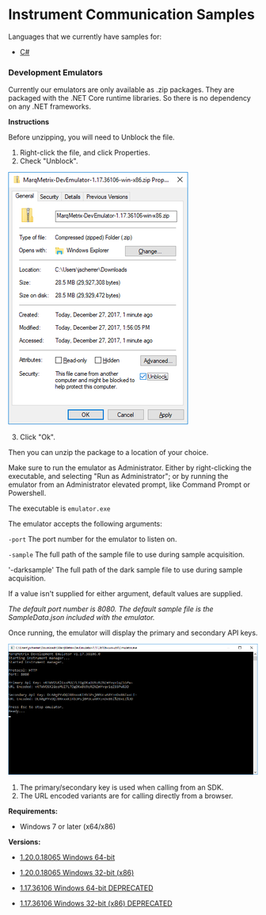 # Instrument Communication Samples
Languages that we currently have samples for:

- [C#](https://github.com/MarqMetrix/Samples/tree/master/Instrument%20Communications/CS)

### Development Emulators
Currently our emulators are only available as .zip packages. They are packaged with the .NET Core runtime libraries. So there is no dependency on any .NET frameworks.

**Instructions**

Before unzipping, you will need to Unblock the file.

1. Right-click the file, and click Properties.
2. Check "Unblock".

![Unblock](EmulatorSetup/UnblockPackage.png)

3. Click "Ok".

Then you can unzip the package to a location of your choice.

Make sure to run the emulator as Administrator. Either by right-clicking the executable, and selecting "Run as Administrator"; or by running the emulator from an Administrator elevated prompt, like Command Prompt or Powershell.

The executable is `emulator.exe` 

The emulator accepts the following arguments:

`-port`
The port number for the emulator to listen on.

`-sample`
The full path of the sample file to use during sample acquisition.

'-darksample'
The full path of the dark sample file to use during sample acquisition.

If a value isn't supplied for either argument, default values are supplied.

*The default port number is 8080. The default sample file is the SampleData.json included with the emulator.*

Once running, the emulator will display the primary and secondary API keys.

![Emulator Running](EmulatorSetup/EmulatorRunning.png)

1. The primary/secondary key is used when calling from an SDK.
2. The URL encoded variants are for calling directly from a browser.

**Requirements:**

- Windows 7 or later (x64/x86)

**Versions:**

- [1.20.0.18065 Windows 64-bit](https://marqmetrixresources01.blob.core.windows.net/software/MarqMetrix-DevEmulator-1.20.0.18065-01-win-x64.zip)
- [1.20.0.18065 Windows 32-bit (x86)](https://marqmetrixresources01.blob.core.windows.net/software/MarqMetrix-DevEmulator-1.20.0.18065-01-win-x86.zip)

- [1.17.36106 Windows 64-bit DEPRECATED](http://resources.marqmetrix.com/software/MarqMetrix-DevEmulator-1.17.36106-win-x64.zip)
- [1.17.36106 Windows 32-bit (x86) DEPRECATED](http://resources.marqmetrix.com/software/MarqMetrix-DevEmulator-1.17.36106-win-x86.zip)
